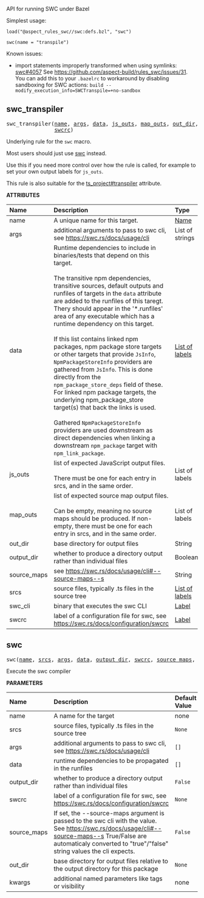 <!-- Generated with Stardoc: http://skydoc.bazel.build -->

API for running SWC under Bazel

Simplest usage:

```starlark
load("@aspect_rules_swc//swc:defs.bzl", "swc")

swc(name = "transpile")
```

Known issues:
- import statements improperly transformed when using symlinks: [swc#4057](https://github.com/swc-project/swc/issues/4057)
  See https://github.com/aspect-build/rules_swc/issues/31.
  You can add this to your `.bazelrc` to workaround by disabling sandboxing for SWC actions:
  `build --modify_execution_info=SWCTranspile=+no-sandbox`


<a id="swc_transpiler"></a>

## swc_transpiler

<pre>
swc_transpiler(<a href="#swc_transpiler-name">name</a>, <a href="#swc_transpiler-args">args</a>, <a href="#swc_transpiler-data">data</a>, <a href="#swc_transpiler-js_outs">js_outs</a>, <a href="#swc_transpiler-map_outs">map_outs</a>, <a href="#swc_transpiler-out_dir">out_dir</a>, <a href="#swc_transpiler-output_dir">output_dir</a>, <a href="#swc_transpiler-source_maps">source_maps</a>, <a href="#swc_transpiler-srcs">srcs</a>, <a href="#swc_transpiler-swc_cli">swc_cli</a>,
               <a href="#swc_transpiler-swcrc">swcrc</a>)
</pre>

Underlying rule for the `swc` macro.

Most users should just use [swc](#swc) instead.

Use this if you need more control over how the rule is called,
for example to set your own output labels for `js_outs`.

This rule is also suitable for the
[ts_project#transpiler](https://bazelbuild.github.io/rules_nodejs/TypeScript.html#ts_project-transpiler)
attribute.


**ATTRIBUTES**


| Name  | Description | Type | Mandatory | Default |
| :------------- | :------------- | :------------- | :------------- | :------------- |
| <a id="swc_transpiler-name"></a>name |  A unique name for this target.   | <a href="https://bazel.build/concepts/labels#target-names">Name</a> | required |  |
| <a id="swc_transpiler-args"></a>args |  additional arguments to pass to swc cli, see https://swc.rs/docs/usage/cli   | List of strings | optional | <code>[]</code> |
| <a id="swc_transpiler-data"></a>data |  Runtime dependencies to include in binaries/tests that depend on this target.<br><br>    The transitive npm dependencies, transitive sources, default outputs and runfiles of targets in the <code>data</code> attribute     are added to the runfiles of this taregt. Thery should appear in the '*.runfiles' area of any executable which has     a runtime dependency on this target.<br><br>    If this list contains linked npm packages, npm package store targets or other targets that provide <code>JsInfo</code>,     <code>NpmPackageStoreInfo</code> providers are gathered from <code>JsInfo</code>. This is done directly from the     <code>npm_package_store_deps</code> field of these. For linked npm package targets, the underlying npm_package_store     target(s) that back the links is used.<br><br>    Gathered <code>NpmPackageStoreInfo</code> providers are used downstream as direct dependencies when linking a downstream     <code>npm_package</code> target with <code>npm_link_package</code>.   | <a href="https://bazel.build/concepts/labels">List of labels</a> | optional | <code>[]</code> |
| <a id="swc_transpiler-js_outs"></a>js_outs |  list of expected JavaScript output files.<br><br>There must be one for each entry in srcs, and in the same order.   | List of labels | optional |  |
| <a id="swc_transpiler-map_outs"></a>map_outs |  list of expected source map output files.<br><br>Can be empty, meaning no source maps should be produced. If non-empty, there must be one for each entry in srcs, and in the same order.   | List of labels | optional |  |
| <a id="swc_transpiler-out_dir"></a>out_dir |  base directory for output files   | String | optional | <code>""</code> |
| <a id="swc_transpiler-output_dir"></a>output_dir |  whether to produce a directory output rather than individual files   | Boolean | optional | <code>False</code> |
| <a id="swc_transpiler-source_maps"></a>source_maps |  see https://swc.rs/docs/usage/cli#--source-maps--s   | String | optional | <code>"false"</code> |
| <a id="swc_transpiler-srcs"></a>srcs |  source files, typically .ts files in the source tree   | <a href="https://bazel.build/concepts/labels">List of labels</a> | required |  |
| <a id="swc_transpiler-swc_cli"></a>swc_cli |  binary that executes the swc CLI   | <a href="https://bazel.build/concepts/labels">Label</a> | optional | <code>@aspect_rules_swc//swc:cli</code> |
| <a id="swc_transpiler-swcrc"></a>swcrc |  label of a configuration file for swc, see https://swc.rs/docs/configuration/swcrc   | <a href="https://bazel.build/concepts/labels">Label</a> | optional | <code>None</code> |


<a id="swc"></a>

## swc

<pre>
swc(<a href="#swc-name">name</a>, <a href="#swc-srcs">srcs</a>, <a href="#swc-args">args</a>, <a href="#swc-data">data</a>, <a href="#swc-output_dir">output_dir</a>, <a href="#swc-swcrc">swcrc</a>, <a href="#swc-source_maps">source_maps</a>, <a href="#swc-out_dir">out_dir</a>, <a href="#swc-kwargs">kwargs</a>)
</pre>

Execute the swc compiler

**PARAMETERS**


| Name  | Description | Default Value |
| :------------- | :------------- | :------------- |
| <a id="swc-name"></a>name |  A name for the target   |  none |
| <a id="swc-srcs"></a>srcs |  source files, typically .ts files in the source tree   |  <code>None</code> |
| <a id="swc-args"></a>args |  additional arguments to pass to swc cli, see https://swc.rs/docs/usage/cli   |  <code>[]</code> |
| <a id="swc-data"></a>data |  runtime dependencies to be propagated in the runfiles   |  <code>[]</code> |
| <a id="swc-output_dir"></a>output_dir |  whether to produce a directory output rather than individual files   |  <code>False</code> |
| <a id="swc-swcrc"></a>swcrc |  label of a configuration file for swc, see https://swc.rs/docs/configuration/swcrc   |  <code>None</code> |
| <a id="swc-source_maps"></a>source_maps |  If set, the --source-maps argument is passed to the swc cli with the value. See https://swc.rs/docs/usage/cli#--source-maps--s True/False are automaticaly converted to "true"/"false" string values the cli expects.   |  <code>False</code> |
| <a id="swc-out_dir"></a>out_dir |  base directory for output files relative to the output directory for this package   |  <code>None</code> |
| <a id="swc-kwargs"></a>kwargs |  additional named parameters like tags or visibility   |  none |


